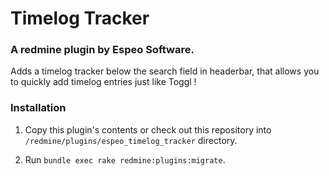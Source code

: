 # Timelog Tracker

### A redmine plugin by Espeo Software.

Adds a timelog tracker below the search field in headerbar, that allows you to quickly add timelog entries just like Toggl !

### Installation

1. Copy this plugin's contents or check out this repository into `/redmine/plugins/espeo_timelog_tracker` directory.

2. Run `bundle exec rake redmine:plugins:migrate`.
